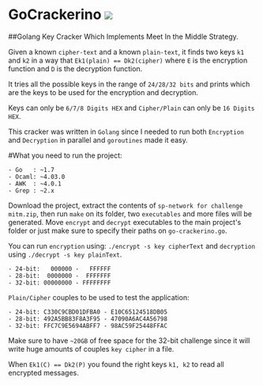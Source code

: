 # GoCrackerino ![](https://stuff.mit.edu/afs/sipb/project/golang/arch/go1.2.1-linux-amd64/favicon.ico)
##Golang Key Cracker Which Implements Meet In the Middle Strategy.

Given a known `cipher-text` and a known `plain-text`, it finds two keys `k1` and `k2` in a way that 
`Ek1(plain) == Dk2(cipher)`
where `E` is the encryption function and `D` is the decryption function.

It tries all the possible keys in the range of `24/28/32 bits` and prints which are the keys to be used for the encryption and decryption.

Keys can only be `6/7/8 Digits HEX` and `Cipher/Plain` can only be `16 Digits HEX`.

This cracker was written in `Golang` since I needed to run both `Encryption` and `Decryption` in parallel and `goroutines` made it easy.

#What you need to run the project:

    - Go   : ~1.7
    - Ocaml: ~4.03.0
    - AWK  : ~4.0.1
    - Grep : ~2.x
    
Download the project, extract the contents of `sp-network for challenge mitm.zip`, then run `make` on its folder, two `executables` and more files will be generated. Move `encrypt` and `decrypt` executables to the main project's folder or just make sure to specify their paths on `go-crackerino.go`.

You can run `encryption` using: `./encrypt -s key cipherText` and `decryption` using `./decrypt -s key plainText`.

    - 24-bit:   000000 -   FFFFFF
    - 28-bit:  0000000 -  FFFFFFF
    - 32-bit: 00000000 - FFFFFFFF

`Plain/Cipher` couples to be used to test the application:

    - 24-bit: C330C9CBD01DFBA0 - E10C65124518DB05
    - 28-bit: 492A5BB83F8A3F95 - 47090A6AC4A56798
    - 32-bit: FFC7C9E5694ABFF7 - 98AC59F25448FFAC
    
Make sure to have `~20GB` of free space for the 32-bit challenge since it will write huge amounts of couples `key cipher` in a file.

When `Ek1(C) == Dk2(P)` you found the right keys `k1, k2` to read all encrypted messages.
